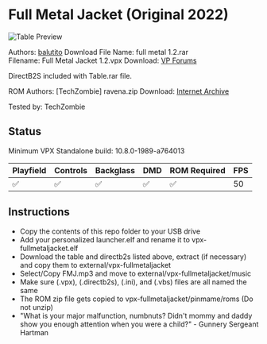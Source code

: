 # Full Metal Jacket (Original 2022)

![Table Preview](https://vpuniverse.com/screenshots/monthly_2022_07/9880474_Sanstitre.png.de2adeb6bcfddda679d1a69efbcba77c.png)

Authors: [balutito](https://vpuniverse.com/profile/36070-balutito/)
Download File Name: full metal 1.2.rar    
Filename: Full Metal Jacket 1.2.vpx 
Download: [VP Forums](https://vpuniverse.com/files/file/9484-full-metal-jacket/)

DirectB2S included with Table.rar file. 


ROM 
Authors: [TechZombie]
ravena.zip
Download: [Internet Archive](https://archive.org/details/ravena)

Tested by: TechZombie


## Status 

Minimum VPX Standalone build: 10.8.0-1989-a764013

| Playfield | Controls | Backglass | DMD | ROM Required | FPS | 
|-----------|----------|-----------|-----|--------------|-----|
| :white_check_mark: | :white_check_mark: | :white_check_mark: | :white_check_mark: | :white_check_mark: | 50 |

## Instructions

- Copy the contents of this repo folder to your USB drive
- Add your personalized launcher.elf and rename it to vpx-fullmetaljacket.elf
- Download the table and directb2s listed above, extract (if necessary) and copy them to external/vpx-fullmetaljacket
- Select/Copy FMJ.mp3 and move to external/vpx-fullmetaljacket/music
- Make sure (.vpx), (.directb2s), (.ini), and (.vbs) files are all named the same
- The ROM zip file gets copied to vpx-fullmetaljacket/pinmame/roms (Do not unzip)
- "What is your major malfunction, numbnuts? Didn't mommy and daddy show you enough attention when you were a child?" - Gunnery Sergeant Hartman
